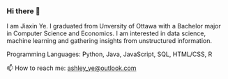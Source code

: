 ### Hi there 👋

<!--
**Jiaxin-yjx/Jiaxin-yjx** is a ✨ _special_ ✨ repository because its `README.md` (this file) appears on your GitHub profile.

Here are some ideas to get you started:

- 🔭 I’m currently working on ...
- 🌱 I’m currently learning ...
- 👯 I’m looking to collaborate on ...
- 🤔 I’m looking for help with ...
- 💬 Ask me about ...
- 📫 How to reach me: ...
- 😄 Pronouns: ...
- ⚡ Fun fact: ...
-->
I am Jiaxin Ye. I graduated from Unversity of Ottawa with a Bachelor major in Computer Science and Economics. 
I am interested in data science, machine learning and gathering insights from unstructured information.

Programming Languages: Python, Java, JavaScript, SQL, HTML/CSS, R

📫 How to reach me: ashley_ye@outlook.com
